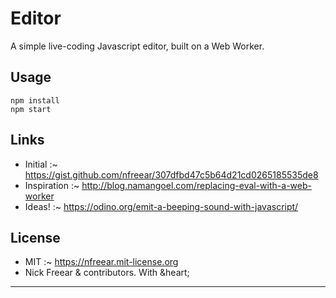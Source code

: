 
# Editor

A simple live-coding Javascript editor, built on a Web Worker.

## Usage

```
npm install
npm start
```

## Links

  - Initial :~ https://gist.github.com/nfreear/307dfbd47c5b64d21cd0265185535de8
  - Inspiration :~ http://blog.namangoel.com/replacing-eval-with-a-web-worker
  - Ideas! :~ https://odino.org/emit-a-beeping-sound-with-javascript/

## License

  - MIT :~ <https://nfreear.mit-license.org>
  - Nick Freear & contributors. With &heart;

---
